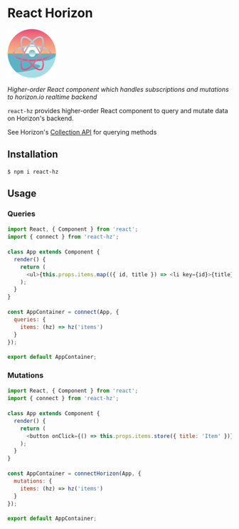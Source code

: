 # React Horizon

<img src="logo.png" width="110" height="110" alt="logo" />

*Higher-order React component which handles subscriptions and mutations to horizon.io realtime backend*

`react-hz` provides higher-order React component to query and mutate data on Horizon's backend.

See Horizon's [Collection API](http://horizon.io/api/collection/) for querying methods

## Installation
```
$ npm i react-hz
```

## Usage

### Queries
```js
import React, { Component } from 'react';
import { connect } from 'react-hz';

class App extends Component {
  render() {
    return (
      <ul>{this.props.items.map(({ id, title }) => <li key={id}>{title}</li>)}</ul>
    );
  }
}

const AppContainer = connect(App, {
  queries: {
    items: (hz) => hz('items')
  }
});

export default AppContainer;
```

### Mutations
```js
import React, { Component } from 'react';
import { connect } from 'react-hz';

class App extends Component {
  render() {
    return (
      <button onClick={() => this.props.items.store({ title: 'Item' })}>add</button>
    );
  }
}

const AppContainer = connectHorizon(App, {
  mutations: {
    items: (hz) => hz('items')
  }
});

export default AppContainer;

```
